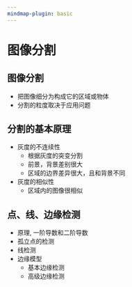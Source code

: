 ```yaml
---
mindmap-plugin: basic
---
```


# 图像分割

## 图像分割
- 把图像细分为构成它的区域或物体
- 分割的粒度取决于应用问题

## 分割的基本原理
- 灰度的不连续性
    - 根据灰度的突变分割
    - 前景，背景差别很大
    - 区域的边界差异很大，且和背景不同
- 灰度的相似性
    - 区域内的图像很相似

## 点、线、边缘检测
- 原理, 一阶导数和二阶导数
- 孤立点的检测
- 线检测
- 边缘模型
    - 基本边缘检测
    - 高级边缘检测